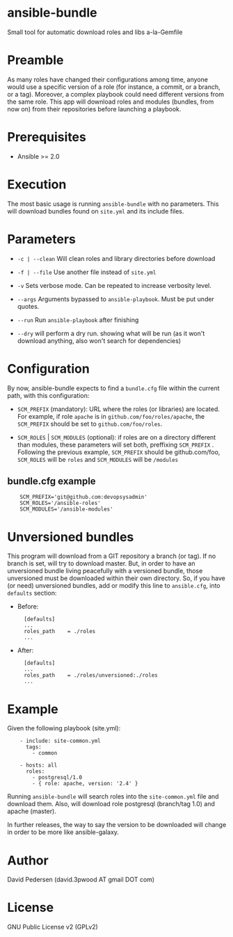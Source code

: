 # ansible-bundle

Small tool for automatic download roles and libs a-la-Gemfile

# Preamble

As many roles have changed their configurations among time, anyone would use a
specific version of a role (for instance, a commit, or a branch, or a tag).
Moreover, a complex playbook could need different versions from the same role. 
This app will download roles and modules (bundles, from now on) from their 
repositories before launching a playbook.

# Prerequisites

- Ansible >= 2.0

# Execution

The most basic usage is running `ansible-bundle` with no parameters. This will 
download bundles found on `site.yml` and its include files.

# Parameters

- `-c | --clean` Will clean roles and library directories before download

- `-f | --file` Use another file instead of `site.yml`

- `-v` Sets verbose mode. Can be repeated to increase verbosity level.

- `--args` Arguments bypassed to `ansible-playbook`. Must be put under quotes.

- `--run` Run `ansible-playbook` after finishing

- `--dry` will perform a dry run. showing what will be run (as it won't 
download anything, also won't search for dependencies)

# Configuration

By now, ansible-bundle expects to find a `bundle.cfg` file within the current 
path, with this configuration:

- `SCM_PREFIX` (mandatory): URL where the roles (or libraries) are located. For 
example, if role `apache` is in `github.com/foo/roles/apache`, the `SCM_PREFIX` 
should be set to `github.com/foo/roles`.

- `SCM_ROLES` | `SCM_MODULES` (optional): if roles are on a directory different 
than modules, these parameters will set both, preffixing `SCM_PREFIX` . 
Following the previous example, `SCM_PREFIX` should be github.com/foo, 
`SCM_ROLES` will be `roles` and `SCM_MODULES` will be `/modules`

## bundle.cfg example

		SCM_PREFIX='git@github.com:devopsysadmin'
		SCM_ROLES='/ansible-roles'
		SCM_MODULES='/ansible-modules'

# Unversioned bundles

This program will download from a GIT repository a branch (or tag). If no 
branch is set, will try to download master. But, in order to have an 
unversioned bundle living peacefully with a versioned bundle, those unversioned 
must be downloaded within their own directory. So, if you have (or need) 
unversioned bundles, add or modify this line to `ansible.cfg`, into `defaults` 
section:

- Before:

        [defaults]
        ...
        roles_path    = ./roles
        ...

- After:
  
        [defaults]
        ...
        roles_path    = ./roles/unversioned:./roles
        ...

# Example

Given the following playbook (site.yml):

		- include: site-common.yml
		  tags:
		    - common

		- hosts: all
		  roles:
		    - postgresql/1.0
		    - { role: apache, version: '2.4' }

Running `ansible-bundle` will search roles into the `site-common.yml` file and 
download them. Also, will download role postgresql (branch/tag 1.0) and apache
(master).

In further releases, the way to say the version to be downloaded will change in
order to be more like ansible-galaxy.

# Author

David Pedersen (david.3pwood AT gmail DOT com)

# License

GNU Public License v2 (GPLv2)